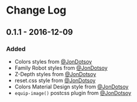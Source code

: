 # Change Log

## 0.1.1 - 2016-12-09
### Added
- Colors styles from [@JonDotsoy][]
- Family Robot styles from [@JonDotsoy][]
- Z-Depth styles from [@JonDotsoy][]
- reset.css style from [@JonDotsoy][]
- Colors Material Design style from [@JonDotsoy][]
- `equip-image()` postcss plugin from [@JonDotsoy][]

[@JonDotsoy]: https://github.com/jondotsoy


